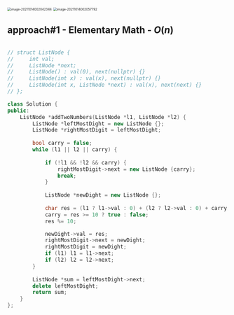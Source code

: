 



<img src="D:\dev\AllNote\.mdnote\assets\image-20211014002042344.png" alt="image-20211014002042344" style="zoom:50%;" />

<img src="D:\dev\AllNote\.mdnote\assets\image-20211014002057792.png" alt="image-20211014002057792" style="zoom:50%;" />

## approach#1 - Elementary Math - $O(n)$

```cpp

// struct ListNode {
//     int val;
//     ListNode *next;
//     ListNode() : val(0), next(nullptr) {}
//     ListNode(int x) : val(x), next(nullptr) {}
//     ListNode(int x, ListNode *next) : val(x), next(next) {}
// };

class Solution {
public:
    ListNode *addTwoNumbers(ListNode *l1, ListNode *l2) {
        ListNode *leftMostDight = new ListNode {};
        ListNode *rightMostDigit = leftMostDight;
        
        bool carry = false;
        while (l1 || l2 || carry) {
            
            if (!l1 && !l2 && carry) {
                rightMostDigit->next = new ListNode {carry};
                break;
            }
            
            ListNode *newDight = new ListNode {};
            
            char res = (l1 ? l1->val : 0) + (l2 ? l2->val : 0) + carry;
            carry = res >= 10 ? true : false;
            res %= 10;

            newDight->val = res;
            rightMostDigit->next = newDight;
            rightMostDigit = newDight;
            if (l1) l1 = l1->next;
            if (l2) l2 = l2->next;
        }
        
        ListNode *sum = leftMostDight->next;
        delete leftMostDight;
        return sum;
    }
};
```

